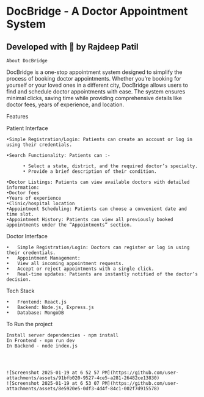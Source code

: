 # DocBridge - A Doctor Appointment System

## Developed with 💙 by Rajdeep Patil

    About DocBridge

DocBridge is a one-stop appointment system designed to simplify the process of booking doctor appointments. Whether you’re booking for yourself or your loved ones in a different city, DocBridge allows users to find and schedule doctor appointments with ease. The system ensures minimal clicks, saving time while providing comprehensive details like doctor fees, years of experience, and location.


Features

Patient Interface



    •Simple Registration/Login: Patients can create an account or log in using their credentials.

    •Search Functionality: Patients can :-
 
	      •	Select a state, district, and the required doctor’s specialty.
	      •	Provide a brief description of their condition.
       
    •Doctor Listings: Patients can view available doctors with detailed information:
  	•Doctor fees
  	•Years of experience
  	•Clinic/hospital location
  	•Appointment Scheduling: Patients can choose a convenient date and time slot.
  	•Appointment History: Patients can view all previously booked appointments under the “Appointments” section.

 Doctor Interface

	•	Simple Registration/Login: Doctors can register or log in using their credentials.
	•	Appointment Management:
	•	View all incoming appointment requests.
	•	Accept or reject appointments with a single click.
	•	Real-time updates: Patients are instantly notified of the doctor’s decision.

 Tech Stack

	•	Frontend: React.js
	•	Backend: Node.js, Express.js
	•	Database: MongoDB

To Run the project

    Install server dependencies - npm install
    In Frontend - npm run dev 
    In Backend - node index.js




    ![Screenshot 2025-01-19 at 6 52 57 PM](https://github.com/user-attachments/assets/91bfb020-9527-4ce5-a281-26482ce13830)
    ![Screenshot 2025-01-19 at 6 53 07 PM](https://github.com/user-attachments/assets/8e5920e5-0df3-4d4f-84c1-002f7d915578)














